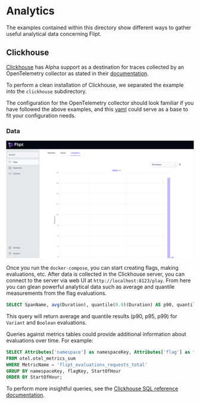 # Analytics

The examples contained within this directory show different ways to gather useful analytical data concerning Flipt.

## Clickhouse

[Clickhouse](https://clickhouse.com/) has Alpha support as a destination for traces collected by an OpenTelemetry collector as stated in their [documentation](https://github.com/open-telemetry/opentelemetry-collector-contrib/blob/main/exporter/clickhouseexporter/README.md).

To perform a clean installation of Clickhouse, we separated the example into the `clickhouse` subdirectory.

The configuration for the OpenTelemetry collector should look familiar if you have followed the above examples, and this [yaml](./clickhouse/otel-collector-config.yaml) could serve as a base to fit your configuration needs.

### Data

!['Clickhouse Example'](../images/clickhouse.png)

Once you run the `docker-compose`, you can start creating flags, making evaluations, etc. After data is collected in the Clickhouse server, you can connect to the server via web UI at `http://localhost:8123/play`. From here you can glean powerful analytical data such as average and quantile measurements from the flag evaluations.

```sql
SELECT SpanName, avg(Duration), quantile(0.9)(Duration) AS p90, quantile(0.95)(Duration) AS p95, quantile(0.99)(Duration) AS p99 FROM otel.otel_traces WHERE SpanName='flipt.evaluation.EvaluationService/Variant' OR SpanName='flipt.evaluation.EvaluationService/Boolean' GROUP BY SpanName;
```

This query will return average and quantile results (p90, p95, p99) for `Variant` and `Boolean` evaluations.

Queries against metrics tables could provide additional information about evaluations over time. For example:

```sql
SELECT Attributes['namespace'] as namespaceKey, Attributes['flag'] as flagKey, toStartOfHour(TimeUnix) as StartOfHour, avg(Value) as Value
FROM otel.otel_metrics_sum
WHERE MetricName = 'flipt_evaluations_requests_total'
GROUP BY namespaceKey, flagKey, StartOfHour
ORDER BY StartOfHour;
```

 To perform more insightful queries, see the [Clickhouse SQL reference documentation](https://clickhouse.com/docs/en/sql-reference).
